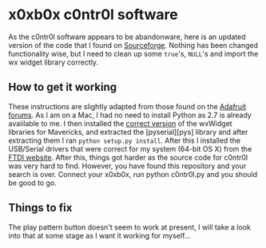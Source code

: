 # x0xb0x c0ntr0l software #
As the c0ntr0l software appears to be abandonware, here is an updated
version of the code that I found on [Sourceforge][sf]. Nothing has been
changed functionality wise, but I need to clean up some `true`'s, `NULL`'s
and import the wx widget library correctly.

## How to get it working ##
These instructions are slightly adapted from those found on the 
[Adafruit forums][ada].  As I am on a Mac, I had no need to install Python
as 2.7 is already avaiilable to me. I then installed the [correct version][vcp]
of the wxWidget libraries for Mavericks, and extracted the [pyserial][pys]
library and after extracting them I ran `python setup.py install`.  After this
I installed the USB/Serial drivers that were correct for my system (64-bit OS X)
from the [FTDI website][ftdi].  After this, things got harder as the source
code for c0ntr0l was very hard to find.  However, you have found this repository
and your search is over.  Connect your x0xb0x, run python c0ntr0l.py and you
should be good to go.

## Things to fix ##
The play pattern button doesn't seem to work at present, I will take a
look into that at some stage as I want it working for myself...

[sf]: http://x0xb0x.cvs.sourceforge.net/viewvc/x0xb0x/
[ada]: https://forums.adafruit.com/viewtopic.php?f=13&t=11620&start=11
[vcp]: http://downloads.sourceforge.net/wxpython/wxPython3.0-osx-3.0.0.0-cocoa-py2.7.dmg
[ftdi]: http://www.ftdichip.com/Drivers/VCP.htm